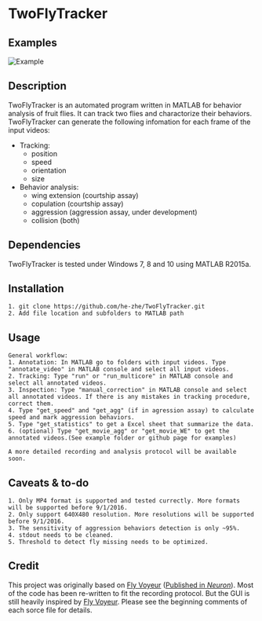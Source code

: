 TwoFlyTracker
======================


## Examples

![Example](resources/example.gif "Original video (left) and analyzed result(right)")

## Description
TwoFlyTracker is an automated program written in MATLAB for behavior analysis of fruit flies.  It can track two flies and charactorize their behaviors.  TwoFlyTracker can generate the following infomation for each frame of the input videos:
* Tracking: 
    * position
    * speed
    * orientation
    * size
* Behavior analysis:
    * wing extension (courtship assay)
    * copulation (courtship assay)
    * aggression (aggression assay, under development)
    * collision (both)

## Dependencies
TwoFlyTracker is tested under Windows 7, 8 and 10 using MATLAB R2015a. 

## Installation
    1. git clone https://github.com/he-zhe/TwoFlyTracker.git
    2. Add file location and subfolders to MATLAB path

## Usage
    General workflow:
    1. Annotation: In MATLAB go to folders with input videos. Type "annotate_video" in MATLAB console and select all input videos.
    2. Tracking: Type "run" or "run_multicore" in MATLAB console and select all annotated videos.
    3. Inspection: Type "manual_correction" in MATLAB console and select all annotated videos. If there is any mistakes in tracking procedure, correct them.
    4. Type "get_speed" and "get_agg" (if in agression assay) to calculate speed and mark aggression behaviors.
    5. Type "get_statistics" to get a Excel sheet that summarize the data.
    6. (optional) Type "get_movie_agg" or "get_movie_WE" to get the annotated videos.(See example folder or github page for examples)
    
    A more detailed recording and analysis protocol will be available soon.
## Caveats & to-do
    1. Only MP4 format is supported and tested currectly. More formats will be supported before 9/1/2016.
    2. Only support 640X480 resolution. More resolutions will be supported before 9/1/2016.
    3. The sensitivity of aggression behaviors detection is only ~95%.
    4. stdout needs to be cleaned.
    5. Threshold to detect fly missing needs to be optimized.
## Credit
This project was originally based on [Fly Voyeur](http://sg-s.github.io/fly-voyeur/) ([Published in *Neuron*](http://www.sciencedirect.com/science/article/pii/S0896627314006230)).  Most of the code has been re-written to fit the recording protocol.  But the GUI is still heavily inspired by [Fly Voyeur](http://sg-s.github.io/fly-voyeur/).  Please see the beginning comments of each sorce file for details.
